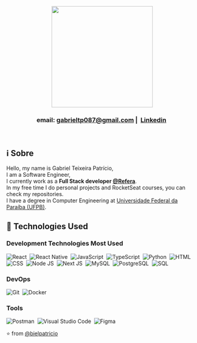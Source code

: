 <p align="center"; border-radius=50%>
  <img src="https://media0.giphy.com/media/26xBukhJ0i8KXADYc/200.webp?cid=ecf05e47xcq2f4xvdt4w0a95tshsi66gpmsy5b92v3m6g9qg&rid=200.webp" width="266" heigth="200">
</p>

<h3 align="center">
  <span>email: </span>
  <a href="mailto://gabrieltp087@gmail.com">gabrieltp087@gmail.com</a>&nbsp;|&nbsp;
  <a href="https://www.linkedin.com/in/gabriel-patricio/">Linkedin</a>&nbsp;
</h3>

<br>

## :information_source: Sobre

Hello, my name is Gabriel Teixeira Patrício, <br>
I am a Software Engineer,<br>
I currently work as a **Full Stack developer [@Refera](https://github.com/Refera-Tech)**.<br>
In my free time I do personal projects and RocketSeat courses, you can check my repositories.<br>
I have a degree in Computer Engineering at [Universidade Federal da Paraíba (UFPB)](https://www.ufpb.br/).<br>


## :rocket: Technologies Used

### Development Technologies Most Used

![React](https://img.shields.io/badge/React%20-f7f7f7.svg?logo=react&logoColor=%2361DAFB)&nbsp;
![React Native](https://img.shields.io/badge/React%20Native%20-212121.svg?logo=react&logoColor=%2361DAFB)&nbsp;
![JavaScript](https://img.shields.io/badge/JavaScript%20-%23F7DF1E.svg?logo=javascript&logoColor=black)&nbsp;
![TypeScript](https://img.shields.io/badge/TypeScript%20-2f74c0.svg?logo=typescript&logoColor=black)&nbsp;
![Python](https://img.shields.io/badge/Python%20-%2314354C.svg?logo=python&logoColor=white)&nbsp;
![HTML](https://img.shields.io/badge/HTML%20-%23E34F26.svg?logo=html5&logoColor=white)&nbsp;
![CSS](https://img.shields.io/badge/CSS%20-%231572B6.svg?logo=css3&logoColor=white)&nbsp;
![Node JS](https://img.shields.io/badge/Node.js%20-%2343853D.svg?logo=node.js&logoColor=white)&nbsp;
![Next JS](https://img.shields.io/badge/Next%20JS%20-131313.svg?logo=next.js&logoColor=white)&nbsp;
![MySQL](https://img.shields.io/badge/MySQL-%2300f.svg?logo=mysql&logoColor=white)&nbsp;
![PostgreSQL](https://img.shields.io/badge/postgreSQL-336791.svg?logo=postgresql&logoColor=white)&nbsp;
![SQL](https://img.shields.io/badge/SQL%20-%23025E8C.svg?logo=amazon-dynamodb&logoColor=white)&nbsp;

### DevOps
![Git](https://img.shields.io/badge/Git%20-%23F05033.svg?logo=git&logoColor=white)&nbsp;
![Docker](https://img.shields.io/badge/Docker-2391e6.svg?logo=docker&logoColor=white)&nbsp;

### Tools
![Postman](https://img.shields.io/badge/Postman-FF6C37?logo=postman&logoColor=white)&nbsp;
![Visual Studio Code](https://img.shields.io/badge/Visual%20Studio%20Code-0078d7.svg?logo=visual-studio-code&logoColor=white)&nbsp;
![Figma](https://img.shields.io/badge/Figma-ea4c1d.svg?logo=figma&logoColor=white)&nbsp;


⭐️ from [@bielpatricio](https://github.com/bielpatricio)
